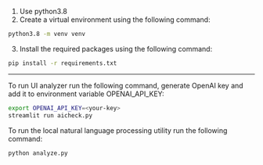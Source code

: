 1. Use python3.8
2. Create a virtual environment using the following command:
```bash
python3.8 -m venv venv
```
3. Install the required packages using the following command:
```bash
pip install -r requirements.txt
```
---

To run UI analyzer run the following command, generate OpenAI key and add it to
environment variable OPENAI_API_KEY:
```bash
export OPENAI_API_KEY=<your-key>
streamlit run aicheck.py
```

To run the local natural language processing utility run the following command:
```bash
python analyze.py
```